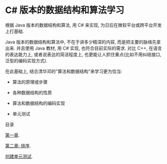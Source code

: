 # C# 版本的数据结构和算法学习

根据 Java 版本的数据结构和算法, 用 C# 来实现, 为日后在微软平台或跨平台开发上打基础.

Java 版本的数据结构和算法中, 不在于讲多少精深的内容, 而是把主要的脉络先拿出来. 并且使用 Java 教材, 用 C# 实现, 也符合目前实际的需求. 对比 C++, 在语言的表达能力上, 或者说表达的简洁程度上, 也更能让人抓住重点(比如不用纠结接口, 泛型的编码实现方式).

在此基础上, 结合清华邓的"算法和数据结构"来学习更为恰当:

- 算法的原理或步骤

- 各种数据结构的性质

- 算法和数据结构的编码实现

- 单元测试

目录

[第一章](./docs/c1.md).

[第二章: 排序](./docs/c2.md).

[创建单元测试](./docs/unittest.md).